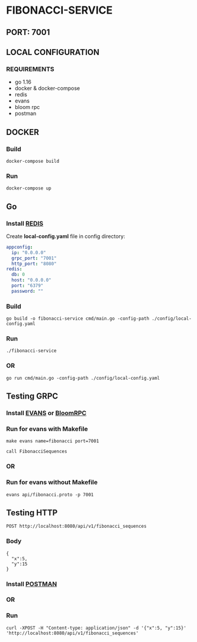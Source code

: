 # FIBONACCI-SERVICE

## PORT: 7001

## LOCAL CONFIGURATION

### REQUIREMENTS
- go 1.16
- docker & docker-compose
- redis
- evans
- bloom rpc
- postman

## DOCKER

### Build
```shell
docker-compose build
```
### Run
```shell
docker-compose up
```

## Go

### Install [REDIS](https://redis.io/download)

Create **local-config.yaml** file in config directory:
```yaml
appconfig:
  ip: "0.0.0.0"
  grpc_port: "7001"
  http_port: "8080"
redis:
  db: 0
  host: "0.0.0.0"
  port: "6379"
  password: ""
```

### Build
```shell
go build -o fibonacci-service cmd/main.go -config-path ./config/local-config.yaml
```
### Run
```shell
./fibonacci-service
```

### OR

```shell
go run cmd/main.go -config-path ./config/local-config.yaml
```

## Testing GRPC

### Install [EVANS](https://github.com/ktr0731/evans) or [BloomRPC](https://github.com/uw-labs/bloomrpc)

### Run for evans with Makefile
```shell
make evans name=fibonacci port=7001

call FibonacciSequences
```

### OR

### Run for evans without Makefile
```shell
evans api/fibonacci.proto -p 7001
```

## Testing HTTP

```shell
POST http://localhost:8080/api/v1/fibonacci_sequences
```

### Body

```shell
{
  "x":5,
  "y":15
}
```

### Install [POSTMAN](https://www.postman.com/downloads/)

### OR

### Run 
```shell
curl -XPOST -H "Content-type: application/json" -d '{"x":5, "y":15}' 'http://localhost:8080/api/v1/fibonacci_sequences'
```